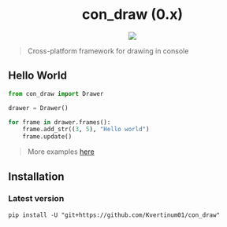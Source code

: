 <h1 align="center">
  con_draw (0.x)
</h1>

<p align="center">
  <img src="https://img.shields.io/badge/made%20by-Kvertinum01-green">
</p>

> Cross-platform framework for drawing in console

## Hello World

```python
from con_draw import Drawer

drawer = Drawer()

for frame in drawer.frames():
    frame.add_str((3, 5), "Hello world")
    frame.update()
```

> More examples [here](/examples)

## Installation

### Latest version

```shell
pip install -U "git+https://github.com/Kvertinum01/con_draw"
```

